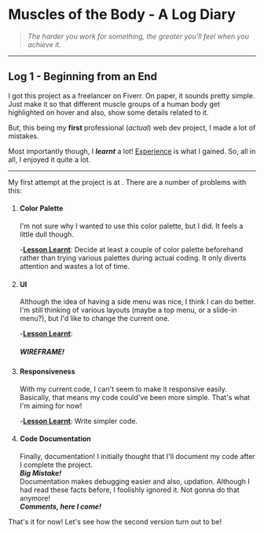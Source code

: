 # Muscles of the Body - A Log Diary #

>*The harder you work for something, the greater you'll feel when you achieve it.*

***
## Log 1 - Beginning from an End ##

I got this project as a freelancer on Fiverr. On paper, it sounds pretty simple. Just make it so that different muscle groups of a human body get highlighted on hover and also, show some details related to it. 

But, this being my **first** professional (*actual*) web dev project, I made a lot of mistakes.  

Most importantly though, I ***learnt*** a lot! <ins>Experience</ins> is what I gained. So, all in all, I enjoyed it quite a lot.

***

My first attempt at the project is at [ ](https://anam0927.github.io/Muscles-of-the-Body/).
There are a number of problems with this:  

1. #### Color Palette ####

   I'm not sure why I wanted to use this color palette, but I did. It feels a little dull though.
   
   -<ins>**Lesson Learnt**</ins>: Decide at least a couple of color palette beforehand rather than trying various palettes during actual coding. It only diverts attention and wastes a lot of time.

2. #### UI ####
  
   Although the idea of having a side menu was nice, I think I can do better. I'm still thinking of various layouts (maybe a top menu, or a slide-in menu?), but I'd like to change the current one.

   -<ins>**Lesson Learnt**</ins>: 
    
    ##### *WIREFRAME!* #####

3. #### Responsiveness ####

   With my current code, I can't seem to make it responsive easily. Basically, that means my code could've been more simple. That's what I'm aiming for now!

   -<ins>**Lesson Learnt**</ins>: Write simpler code.

4. #### Code Documentation ####

   Finally, documentation! I initially thought that I'll document my code after I complete the project.  
   ***Big Mistake!***  
   Documentation makes debugging easier and also, updation. Although I had read these facts before, I foolishly ignored it. Not gonna do that anymore!  
   ***Comments, here I come!***

That's it for now! Let's see how the second version turn out to be!